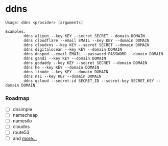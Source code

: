 # ddns
```
Usage: ddns <provider> [arguments]

Examples:
        ddns aliyun --key KEY --secret SECRET --domain DOMAIN
        ddns cloudflare --email EMAIL --key KEY --domain DOMAIN
        ddns cloudxns --key KEY --secret SECRET --domain DOMAIN
        ddns digitalocean --key KEY --domain DOMAIN
        ddns dnspod --email EMAIL --password PASSWORD --domain DOMAIN
        ddns gandi --key KEY --domain DOMAIN
        ddns godaddy --key KEY --secret SECRET --domain DOMAIN
        ddns he --key KEY --domain DOMAIN
        ddns linode --key KEY --domain DOMAIN
        ddns ns1 --key KEY --domain DOMAIN
        ddns qcloud --secret-id SECRET_ID --secret-key SECRET_KEY --domain DOMAIN
```
### Roadmap
- [ ] dnsimple
- [ ] namecheap
- [ ] namesilo
- [ ] cloudns
- [ ] route53
- [ ] and [more...](https://github.com/Neilpang/acme.sh/tree/master/dnsapi)
